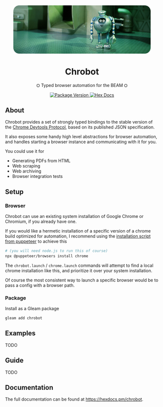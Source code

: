 <p align="center"> 
<img src="https://raw.githubusercontent.com/JonasGruenwald/chrobot/main/docs/header_1.png" alt="" style="max-width: 450px">
</p>

<h1 align="center">Chrobot</h1>

<p align="center">
⛭ Typed browser automation for the BEAM ⛭
</p>
<p align="center">
<a href="https://hex.pm/packages/chrobot">
  <img src="https://img.shields.io/hexpm/v/chrobot" alt="Package Version">
</a>
<a href="https://hexdocs.pm/chrobot/">
  <img src="https://img.shields.io/badge/hex-docs-ffaff3" alt="Hex Docs">
</a>
</p>

## About

Chrobot provides a set of strongly typed bindings to the stable version of the [Chrome Devtools Protocol](https://chromedevtools.github.io/devtools-protocol/), based on its published JSON specification.

It also exposes some handy high level abstractions for browser automation, and handles starting a browser instance and communicating with it for you.

You could use it for 

* Generating PDFs from HTML
* Web scraping
* Web archiving
* Browser integration tests

## Setup

### Browser

Chrobot can use an existing system installation of Google Chrome or Chromium, if you already have one.

If you would like a hermetic installation of a specific version of a chrome build optimized for automation, I recommend using the [installation script from puppeteer](https://pptr.dev/browsers-api) to achieve this

```sh
# (you will need node.js to run this of course)
npx @puppeteer/browsers install chrome
```

The `chrobot.launch` / `chrome.launch` commands will attempt to find a local chrome installation like this, and prioritize it over your system installation.

Of course the most consistent way to launch a specific browser would be to pass a config with a browser path.

### Package

Install as a Gleam package

```sh
gleam add chrobot
```

## Examples

TODO

## Guide

TODO

## Documentation

The full documentation can be found at <https://hexdocs.pm/chrobot>.